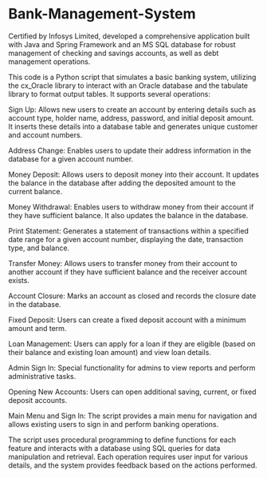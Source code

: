 # Bank-Management-System
Certified by Infosys Limited, developed a comprehensive application built with Java and Spring Framework and an MS SQL database for robust management of checking and savings accounts, as well as debt management operations.


This code is a Python script that simulates a basic banking system, utilizing the cx_Oracle library to interact with an Oracle database and the tabulate library to format output tables. It supports several operations:

Sign Up: Allows new users to create an account by entering details such as account type, holder name, address, password, and initial deposit amount. It inserts these details into a database table and generates unique customer and account numbers.

Address Change: Enables users to update their address information in the database for a given account number.

Money Deposit: Allows users to deposit money into their account. It updates the balance in the database after adding the deposited amount to the current balance.

Money Withdrawal: Enables users to withdraw money from their account if they have sufficient balance. It also updates the balance in the database.

Print Statement: Generates a statement of transactions within a specified date range for a given account number, displaying the date, transaction type, and balance.

Transfer Money: Allows users to transfer money from their account to another account if they have sufficient balance and the receiver account exists.

Account Closure: Marks an account as closed and records the closure date in the database.

Fixed Deposit: Users can create a fixed deposit account with a minimum amount and term.

Loan Management: Users can apply for a loan if they are eligible (based on their balance and existing loan amount) and view loan details.

Admin Sign In: Special functionality for admins to view reports and perform administrative tasks.

Opening New Accounts: Users can open additional saving, current, or fixed deposit accounts.

Main Menu and Sign In: The script provides a main menu for navigation and allows existing users to sign in and perform banking operations.

The script uses procedural programming to define functions for each feature and interacts with a database using SQL queries for data manipulation and retrieval. Each operation requires user input for various details, and the system provides feedback based on the actions performed.
